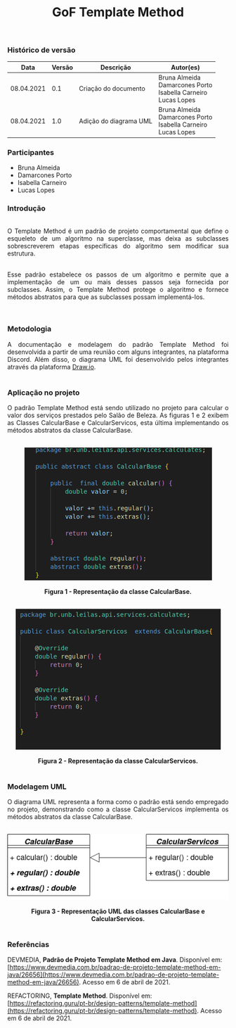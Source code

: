 # <center> GoF Template Method
<br>
    
### Histórico de versão<br>

|Data | Versão | Descrição | Autor(es)|
| -- | -- | -- | -- |
| 08.04.2021 | 0.1 | Criação do documento | Bruna Almeida<br>Damarcones Porto<br>Isabella Carneiro<br>Lucas Lopes|
| 08.04.2021 | 1.0 | Adição do diagrama UML | Bruna Almeida<br>Damarcones Porto<br>Isabella Carneiro <br> Lucas Lopes|


### Participantes

* Bruna Almeida
* Damarcones Porto
* Isabella Carneiro
* Lucas Lopes


### Introdução
<div align="justify">

<br>O Template Method é um padrão de projeto comportamental que define o esqueleto de um algoritmo na superclasse, mas deixa as subclasses sobrescreverem etapas específicas do algoritmo sem modificar sua estrutura.<br>

<br>Esse padrão estabelece os passos de um algoritmo e permite que a implementação de um ou mais desses passos seja fornecida por subclasses. Assim, o Template Method protege o algoritmo e fornece métodos abstratos para que as subclasses possam implementá-los.<br>

</div><br>


### Metodologia

<div align="justify">
A documentação e modelagem do padrão Template Method foi desenvolvida a partir de uma reunião com alguns integrantes, na plataforma Discord. Além disso, o diagrama UML foi desenvolvido pelos integrantes através da plataforma <a href="https://app.diagrams.net/">Draw.io</a>.
</div><br>


### Aplicação no projeto
<div align="justify">
O padrão Template Method está sendo utilizado no projeto para calcular o valor dos serviços prestados pelo Salão de Beleza. As figuras 1 e 2 exibem as Classes CalcularBase e CalcularServicos, esta última implementando os métodos abstratos da classe CalcularBase.


</div><br>

[<div align="center"><img src="../../img/padroes/gofs/method-2.png"></div>](../../img/padroes/gofs/method-2.png)
<figcaption align="center">
    <b>Figura 1 - Representação da classe CalcularBase.</b>
</figcaption>
<br>

[<div align="center"><img src="../../img/padroes/gofs/method-1.png"></div>](../../img/padroes/gofs/method-1.png)
<figcaption align="center">
    <b>Figura 2 - Representação da classe CalcularServicos.</b>
</figcaption>
<br>


### Modelagem UML
<div align="justify">
 O diagrama UML representa a forma como o padrão está sendo empregado no projeto, demonstrando como a classe CalcularServicos implementa os métodos abstratos da classe CalcularBase.
</div> <br>

[<div align="center"><img src="../../img/padroes/gofs/uml-method.png"></div>](../../img/padroes/gofs/uml-method.png)
<figcaption align="center">
    <b>Figura 3 - Representação UML das classes CalcularBase e CalcularServicos.</b>
</figcaption>
<br>

### Referências

DEVMEDIA, **Padrão de Projeto Template Method em Java**. Disponível em: [https://www.devmedia.com.br/padrao-de-projeto-template-method-em-java/26656](https://www.devmedia.com.br/padrao-de-projeto-template-method-em-java/26656). Acesso em 6 de abril de 2021.

REFACTORING, **Template Method**. Disponível em: [https://refactoring.guru/pt-br/design-patterns/template-method](https://refactoring.guru/pt-br/design-patterns/template-method). Acesso em 6 de abril de 2021.